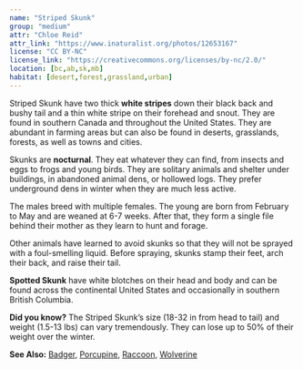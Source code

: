 ```yaml
---
name: "Striped Skunk"
group: "medium"
attr: "Chloe Reid"
attr_link: "https://www.inaturalist.org/photos/12653167"
license: "CC BY-NC"
license_link: "https://creativecommons.org/licenses/by-nc/2.0/"
location: [bc,ab,sk,mb]
habitat: [desert,forest,grassland,urban]
---
```

Striped Skunk have two thick **white stripes** down their black back and bushy tail and a thin white stripe on their forehead and snout. They are found in southern Canada and throughout the United States. They are abundant in farming areas but can also be found in deserts, grasslands, forests, as well as towns and cities.

Skunks are **nocturnal**. They eat whatever they can find, from insects and eggs to frogs and young birds. They are solitary animals and shelter under buildings, in abandoned animal dens, or hollowed logs. They prefer underground dens in winter when they are much less active.

The males breed with multiple females. The young are born from February to May and are weaned at 6-7 weeks. After that, they form a single file behind their mother as they learn to hunt and forage.

Other animals have learned to avoid skunks so that they will not be sprayed with a foul-smelling liquid. Before spraying, skunks stamp their feet, arch their back, and raise their tail.

**Spotted Skunk** have white blotches on their head and body and can be found across the continental United States and occasionally in southern British Columbia.

**Did you know?** The Striped Skunk’s size (18-32 in from head to tail) and weight (1.5-13 lbs) can vary tremendously. They can lose up to 50% of their weight over the winter.

<!-- generated, do not edit -->
**See Also:**
[Badger](/animals/badger),
[Porcupine](/animals/porcupine),
[Raccoon](/animals/raccoon),
[Wolverine](/animals/wolver)
